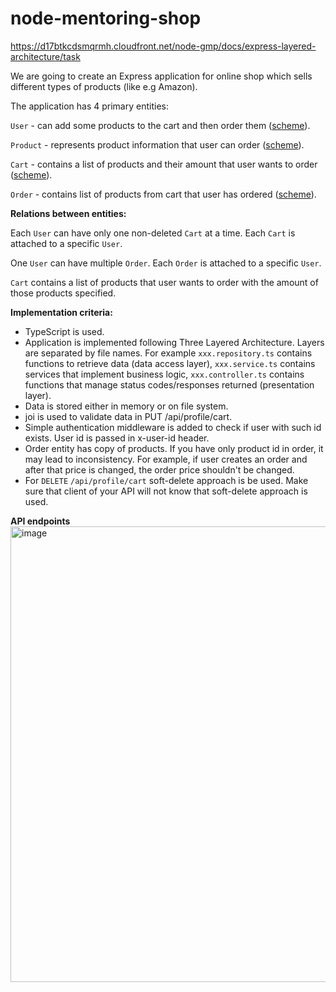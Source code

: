 # node-mentoring-shop
https://d17btkcdsmqrmh.cloudfront.net/node-gmp/docs/express-layered-architecture/task

We are going to create an Express application for online shop which sells different types of products (like e.g Amazon).

The application has 4 primary entities:

<code>User</code> - can add some products to the cart and then order them ([scheme](https://github.com/kandalova/node-mentoring-shop/blob/task_6_shop_express.js/src/scheme/UserScheme.ts)).

<code>Product</code> - represents product information that user can order ([scheme](https://github.com/kandalova/node-mentoring-shop/blob/task_6_shop_express.js/src/scheme/ProductScheme.ts)).

<code>Cart</code> - contains a list of products and their amount that user wants to order ([scheme](https://github.com/kandalova/node-mentoring-shop/blob/task_6_shop_express.js/src/scheme/CartScheme.ts)).

<code>Order</code> - contains list of products from cart that user has ordered ([scheme](https://github.com/kandalova/node-mentoring-shop/blob/task_6_shop_express.js/src/scheme/OrderScheme.ts)).

**Relations between entities:**

Each <code>User</code> can have only one non-deleted <code>Cart</code> at a time.
Each <code>Cart</code> is attached to a specific <code>User</code>.

One <code>User</code> can have multiple <code>Order</code>. Each <code>Order</code> is attached to a specific <code>User</code>.

<code>Cart</code> contains a list of products that user wants to order with the amount of those products specified.

**Implementation criteria:**

- TypeScript is used.
- Application is implemented following Three Layered Architecture. Layers are separated by file names. For example <code>xxx.repository.ts</code> contains functions to retrieve data (data access layer), <code>xxx.service.ts</code> contains services that implement business logic, <code>xxx.controller.ts</code> contains functions that manage status codes/responses returned (presentation layer).
- Data is stored either in memory or on file system.
- joi is used to validate data in PUT /api/profile/cart.
- Simple authentication middleware is added to check if user with such id exists. User id is passed in x-user-id header.
- Order entity has copy of products. If you have only product id in order, it may lead to inconsistency. For example, if user creates an order and after that price is changed, the order price shouldn't be changed.
- For ```DELETE``` ```/api/profile/cart``` soft-delete approach is be used. Make sure that client of your API will not know that soft-delete approach is used.

**API endpoints**
<img width="729" alt="image" src="https://github.com/kandalova/node-mentoring-shop/assets/26093763/f1e36899-e171-436e-83c4-72dcb20264e2">
